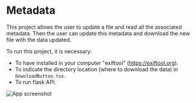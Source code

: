 # Metadata
This project allows the user to update a file and read all the associated metadata. Then the user can update this metadata and download the new file with the data updated.  

To run this project, it is necessary:  
* To have installed in your computer "exiftool" (https://exiftool.org).
* To indicate the directory location (where to download the data) in `DownloadButton.tsx`.
* To run flask API.

![App screenshot](https://user-images.githubusercontent.com/110939260/230860038-d4a54394-2a36-4f94-a98f-bd1622071770.png)
